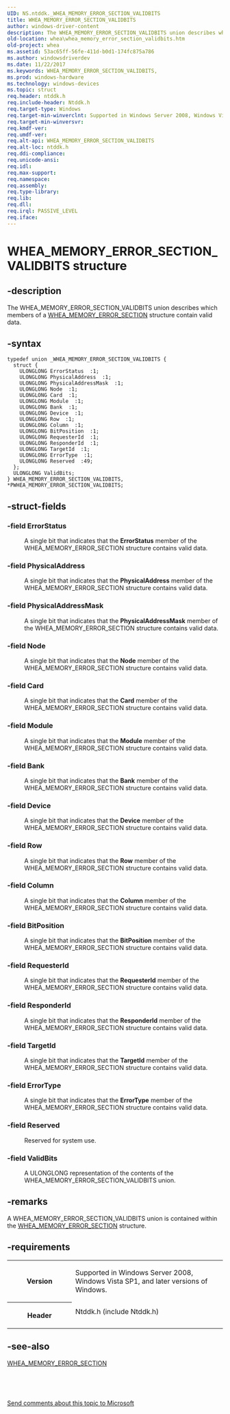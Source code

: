 ```yaml
---
UID: NS.ntddk._WHEA_MEMORY_ERROR_SECTION_VALIDBITS
title: WHEA_MEMORY_ERROR_SECTION_VALIDBITS
author: windows-driver-content
description: The WHEA_MEMORY_ERROR_SECTION_VALIDBITS union describes which members of a WHEA_MEMORY_ERROR_SECTION structure contain valid data.
old-location: whea\whea_memory_error_section_validbits.htm
old-project: whea
ms.assetid: 53ac65ff-56fe-411d-b0d1-174fc875a786
ms.author: windowsdriverdev
ms.date: 11/22/2017
ms.keywords: WHEA_MEMORY_ERROR_SECTION_VALIDBITS,
ms.prod: windows-hardware
ms.technology: windows-devices
ms.topic: struct
req.header: ntddk.h
req.include-header: Ntddk.h
req.target-type: Windows
req.target-min-winverclnt: Supported in Windows Server 2008, Windows Vista SP1, and later versions of Windows.
req.target-min-winversvr: 
req.kmdf-ver: 
req.umdf-ver: 
req.alt-api: WHEA_MEMORY_ERROR_SECTION_VALIDBITS
req.alt-loc: ntddk.h
req.ddi-compliance: 
req.unicode-ansi: 
req.idl: 
req.max-support: 
req.namespace: 
req.assembly: 
req.type-library: 
req.lib: 
req.dll: 
req.irql: PASSIVE_LEVEL
req.iface: 
---
```


# WHEA_MEMORY_ERROR_SECTION_VALIDBITS structure



## -description
<p>The WHEA_MEMORY_ERROR_SECTION_VALIDBITS union describes which members of a <a href="https://msdn.microsoft.com/library/windows/hardware/ff560565">WHEA_MEMORY_ERROR_SECTION</a> structure contain valid data.</p>


## -syntax

````
typedef union _WHEA_MEMORY_ERROR_SECTION_VALIDBITS {
  struct {
    ULONGLONG ErrorStatus  :1;
    ULONGLONG PhysicalAddress  :1;
    ULONGLONG PhysicalAddressMask  :1;
    ULONGLONG Node  :1;
    ULONGLONG Card  :1;
    ULONGLONG Module  :1;
    ULONGLONG Bank  :1;
    ULONGLONG Device  :1;
    ULONGLONG Row  :1;
    ULONGLONG Column  :1;
    ULONGLONG BitPosition  :1;
    ULONGLONG RequesterId  :1;
    ULONGLONG ResponderId  :1;
    ULONGLONG TargetId  :1;
    ULONGLONG ErrorType  :1;
    ULONGLONG Reserved  :49;
  };
  ULONGLONG ValidBits;
} WHEA_MEMORY_ERROR_SECTION_VALIDBITS, *PWHEA_MEMORY_ERROR_SECTION_VALIDBITS;
````


## -struct-fields
<dl>

### -field <b>ErrorStatus</b>

<dd>
<p>A single bit that indicates that the <b>ErrorStatus</b> member of the WHEA_MEMORY_ERROR_SECTION structure contains valid data.</p>
</dd>

### -field <b>PhysicalAddress</b>

<dd>
<p>A single bit that indicates that the <b>PhysicalAddress</b> member of the WHEA_MEMORY_ERROR_SECTION structure contains valid data.</p>
</dd>

### -field <b>PhysicalAddressMask</b>

<dd>
<p>A single bit that indicates that the <b>PhysicalAddressMask</b> member of the WHEA_MEMORY_ERROR_SECTION structure contains valid data.</p>
</dd>

### -field <b>Node</b>

<dd>
<p>A single bit that indicates that the <b>Node</b> member of the WHEA_MEMORY_ERROR_SECTION structure contains valid data.</p>
</dd>

### -field <b>Card</b>

<dd>
<p>A single bit that indicates that the <b>Card</b> member of the WHEA_MEMORY_ERROR_SECTION structure contains valid data.</p>
</dd>

### -field <b>Module</b>

<dd>
<p>A single bit that indicates that the <b>Module</b> member of the WHEA_MEMORY_ERROR_SECTION structure contains valid data.</p>
</dd>

### -field <b>Bank</b>

<dd>
<p>A single bit that indicates that the <b>Bank</b> member of the WHEA_MEMORY_ERROR_SECTION structure contains valid data.</p>
</dd>

### -field <b>Device</b>

<dd>
<p>A single bit that indicates that the <b>Device</b> member of the WHEA_MEMORY_ERROR_SECTION structure contains valid data.</p>
</dd>

### -field <b>Row</b>

<dd>
<p>A single bit that indicates that the <b>Row</b> member of the WHEA_MEMORY_ERROR_SECTION structure contains valid data.</p>
</dd>

### -field <b>Column</b>

<dd>
<p>A single bit that indicates that the <b>Column</b> member of the WHEA_MEMORY_ERROR_SECTION structure contains valid data.</p>
</dd>

### -field <b>BitPosition</b>

<dd>
<p>A single bit that indicates that the <b>BitPosition</b> member of the WHEA_MEMORY_ERROR_SECTION structure contains valid data.</p>
</dd>

### -field <b>RequesterId</b>

<dd>
<p>A single bit that indicates that the <b>RequesterId</b> member of the WHEA_MEMORY_ERROR_SECTION structure contains valid data.</p>
</dd>

### -field <b>ResponderId</b>

<dd>
<p>A single bit that indicates that the <b>ResponderId</b> member of the WHEA_MEMORY_ERROR_SECTION structure contains valid data.</p>
</dd>

### -field <b>TargetId</b>

<dd>
<p>A single bit that indicates that the <b>TargetId</b> member of the WHEA_MEMORY_ERROR_SECTION structure contains valid data.</p>
</dd>

### -field <b>ErrorType</b>

<dd>
<p>A single bit that indicates that the <b>ErrorType</b> member of the WHEA_MEMORY_ERROR_SECTION structure contains valid data.</p>
</dd>

### -field <b>Reserved</b>

<dd>
<p>Reserved for system use.</p>
</dd>

### -field <b>ValidBits</b>

<dd>
<p>A ULONGLONG representation of the contents of the WHEA_MEMORY_ERROR_SECTION_VALIDBITS union.</p>
</dd>
</dl>

## -remarks
<p>A WHEA_MEMORY_ERROR_SECTION_VALIDBITS union is contained within the <a href="https://msdn.microsoft.com/library/windows/hardware/ff560565">WHEA_MEMORY_ERROR_SECTION</a> structure.</p>

## -requirements
<table>
<tr>
<th width="30%">
<p>Version</p>
</th>
<td width="70%">
<p>Supported in Windows Server 2008, Windows Vista SP1, and later versions of Windows.
</p>
</td>
</tr>
<tr>
<th width="30%">
<p>Header</p>
</th>
<td width="70%">
<dl>
<dt>Ntddk.h (include Ntddk.h)</dt>
</dl>
</td>
</tr>
</table>

## -see-also
<dl>
<dt>
<a href="https://msdn.microsoft.com/library/windows/hardware/ff560565">WHEA_MEMORY_ERROR_SECTION</a>
</dt>
</dl>
<p> </p>
<p> </p>
<p><a href="mailto:wsddocfb@microsoft.com?subject=Documentation%20feedback [whea\whea]:%20WHEA_MEMORY_ERROR_SECTION_VALIDBITS union%20 RELEASE:%20(11/22/2017)&amp;body=%0A%0APRIVACY STATEMENT%0A%0AWe use your feedback to improve the documentation. We don't use your email address for any other purpose, and we'll remove your email address from our system after the issue that you're reporting is fixed. While we're working to fix this issue, we might send you an email message to ask for more info. Later, we might also send you an email message to let you know that we've addressed your feedback.%0A%0AFor more info about Microsoft's privacy policy, see http://privacy.microsoft.com/en-us/default.aspx." title="Send comments about this topic to Microsoft">Send comments about this topic to Microsoft</a></p>
